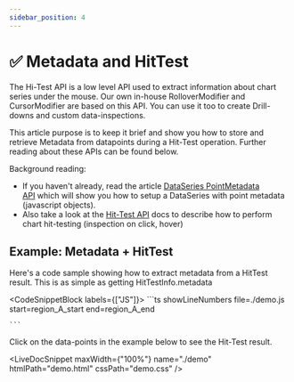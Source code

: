```yaml
---
sidebar_position: 4
---
```


# ✅ Metadata and HitTest

The Hi-Test API is a low level API used to extract information about chart series under the mouse. Our own in-house RolloverModifier and CursorModifier are based on this API. You can use it too to create Drill-downs and custom data-inspections.

This article purpose is to keep it brief and show you how to store and retrieve Metadata from datapoints during a Hit-Test operation. Further reading about these APIs can be found below.

Background reading: 

*   If you haven't already, read the article [DataSeries PointMetadata API](/docs/2d-charts/chart-types/point-metadata-api/point-metadata-api-overview/index.md) which will show you how to setup a DataSeries with point metadata (javascript objects).
*   Also take a look at the [Hit-Test API](/docs/2d-charts/chart-types/hit-test-api/hit-test-api-overview/index.md) docs to describe how to perform chart hit-testing (inspection on click, hover)

Example: Metadata + HitTest
---------------------------

Here's a code sample showing how to extract metadata from a HitTest result. This is as simple as getting HitTestInfo.metadata

<CodeSnippetBlock labels={["JS"]}>
    ```ts showLineNumbers file=./demo.js start=region_A_start end=region_A_end

    ```

</CodeSnippetBlock>

Click on the data-points in the example below to see the Hit-Test result.

<LiveDocSnippet maxWidth={"100%"} name="./demo" htmlPath="demo.html" cssPath="demo.css" />

